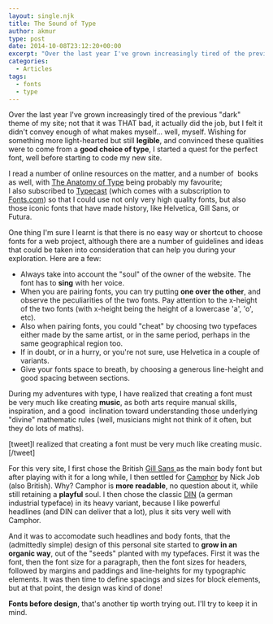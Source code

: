 ```yaml
---
layout: single.njk
title: The Sound of Type
author: akmur
type: post
date: 2014-10-08T23:12:20+00:00
excerpt: "Over the last year I've grown increasingly tired of the previous dark theme of my site; not that it was THAT bad, it actually did the job, but I felt it didn't convey enough of what makes myself... well, myself. Wishing for something more light-hearted but still legible, and convinced these qualities were to come from a good choice of type, I started a quest for the perfect font, well before starting to code my new site."
categories:
  - Articles
tags:
  - fonts
  - type
---
```


Over the last year I've grown increasingly tired of the previous "dark" theme of my site; not that it was THAT bad, it actually did the job, but I felt it didn't convey enough of what makes myself... well, myself. Wishing for something more light-hearted but still **legible**, and convinced these qualities were to come from a **good choice of type**, I started a quest for the perfect font, well before starting to code my new site.

I read a number of online resources on the matter, and a number of  books as well, with <a title="The Anatomy of type" href="http://www.amazon.com/The-Anatomy-Type-Graphic-Typefaces/dp/0062203126" target="_blank">The Anatomy of Type</a> being probably my favourite; I also subscribed to <a title="Typecast" href="http://typecast.com/" target="_blank">Typecast</a> (which comes with a subscription to <a title="Fonts.com" href="http://www.fonts.com/" target="_blank">Fonts.com</a>) so that I could use not only very high quality fonts, but also those iconic fonts that have made history, like Helvetica, Gill Sans, or Futura.

One thing I'm sure I learnt is that there is no easy way or shortcut to choose fonts for a web project, although there are a number of guidelines and ideas that could be taken into consideration that can help you during your exploration. Here are a few:

- Always take into account the "soul" of the owner of the website. The font has to **sing** with her voice.
- When you are pairing fonts, you can try putting **one over the other**, and observe the peculiarities of the two fonts. Pay attention to the x-height of the two fonts (with x-height being the height of a lowercase 'a', 'o', etc).
- Also when pairing fonts, you could "cheat" by choosing two typefaces either made by the same artist, or in the same period, perhaps in the same geographical region too.
- If in doubt, or in a hurry, or you're not sure, use Helvetica in a couple of variants.
- Give your fonts space to breath, by choosing a generous line-height and good spacing between sections.

During my adventures with type, I have realized that creating a font must be very much like creating **music**, as both arts require manual skills, inspiration, and a good  inclination toward understanding those underlying "divine" mathematic rules (well, musicians might not think of it often, but they do lots of maths).

[tweet]I realized that creating a font must be very much like creating music.[/tweet]

For this very site, I first chose the British <a href="http://en.wikipedia.org/wiki/Gill_Sans" target="_blank">Gill Sans </a>as the main body font but after playing with it for a long while, I then settled for <a title="Camphor" href="http://nickjob.co.uk/camphor.htm" target="_blank">Camphor</a> by Nick Job (also British). Why? Camphor is **more readable**, no question about it, while still retaining a **playful** soul.
I then chose the classic <a title="DIN" href="http://en.wikipedia.org/wiki/DIN_1451" target="_blank">DIN</a> (a german industrial typeface) in its heavy variant, because I like powerful headlines (and DIN can deliver that a lot), plus it sits very well with Camphor.

And it was to accomodate such headlines and body fonts, that the (admittedly simple) design of this personal site started to **grow in an organic way**, out of the "seeds" planted with my typefaces. First it was the font, then the font size for a paragraph, then the font sizes for headers, followed by margins and paddings and line-heights for my typographic elements. It was then time to define spacings and sizes for block elements, but at that point, the design was kind of done!

**Fonts before design**, that's another tip worth trying out. I'll try to keep it in mind.
